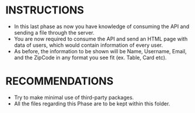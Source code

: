 # INSTRUCTIONS

 - In this last phase as now you have knowledge of consuming the API and sending a file through the server.
 - You are now required to consume the API and send an HTML page with data of users, which would contain information of every user.
 - As before, the information to be shown will be Name, Username, Email, and the ZipCode in any format you see fit (ex. Table, Card etc).

# RECOMMENDATIONS

 - Try to make minimal use of third-party packages.
 - All the files regarding this Phase are to be kept within this folder.
